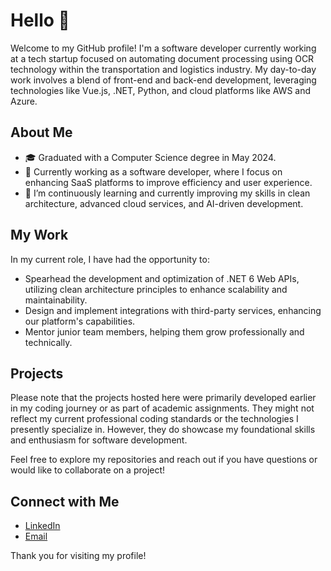 # Hello 👋

Welcome to my GitHub profile! I'm a software developer currently working at a tech startup focused on automating document processing using OCR technology within the transportation and logistics industry. My day-to-day work involves a blend of front-end and back-end development, leveraging technologies like Vue.js, .NET, Python, and cloud platforms like AWS and Azure.

## About Me

- 🎓 Graduated with a Computer Science degree in May 2024.
- 💼 Currently working as a software developer, where I focus on enhancing SaaS platforms to improve efficiency and user experience.
- 🌱 I’m continuously learning and currently improving my skills in clean architecture, advanced cloud services, and AI-driven development.

## My Work

In my current role, I have had the opportunity to:
- Spearhead the development and optimization of .NET 6 Web APIs, utilizing clean architecture principles to enhance scalability and maintainability.
- Design and implement integrations with third-party services, enhancing our platform's capabilities.
- Mentor junior team members, helping them grow professionally and technically.

## Projects

Please note that the projects hosted here were primarily developed earlier in my coding journey or as part of academic assignments. They might not reflect my current professional coding standards or the technologies I presently specialize in. However, they do showcase my foundational skills and enthusiasm for software development.

Feel free to explore my repositories and reach out if you have questions or would like to collaborate on a project!

## Connect with Me

- [LinkedIn](https://www.linkedin.com/in/tylerfretz/)
- [Email](mailto:fretztyler@gmail.com)

Thank you for visiting my profile!
